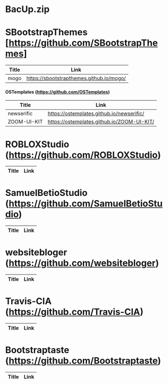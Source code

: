 # BacUp.zip
# SBootstrapThemes [https://github.com/SBootstrapThemes]
| Title | Link |
| ----- | ---- |
| mogo  | https://sbootstrapthemes.github.io/mogo/ |
#### OSTemplates (https://github.com/OSTemplates)
| Title | Link |
| ----- | ---- |
| newserific | https://ostemplates.github.io/newserific/ |
| ZOOM-UI-KIT | https://ostemplates.github.io/ZOOM-UI-KIT/ |
# ROBLOXStudio (https://github.com/ROBLOXStudio)
| Title | Link |
| ----- | ---- |
# SamuelBetioStudio (https://github.com/SamuelBetioStudio)
| Title | Link |
| ----- | ---- |
# websitebloger (https://github.com/websitebloger)
| Title | Link |
| ----- | ---- |
# Travis-CIA (https://github.com/Travis-CIA)
| Title | Link |
| ----- | ---- |
# Bootstraptaste (https://github.com/Bootstraptaste)
| Title | Link |
| ----- | ---- |
